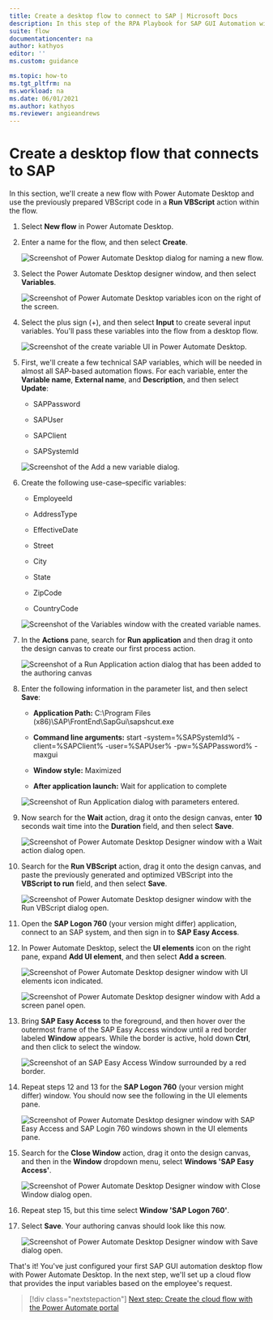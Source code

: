 ```yaml
---
title: Create a desktop flow to connect to SAP | Microsoft Docs
description: In this step of the RPA Playbook for SAP GUI Automation with Power Automate tutorial, we'll create a new flow in Power Automate Desktop and use the previously prepared VBScript code in a Run VBScript action within our process.
suite: flow
documentationcenter: na
author: kathyos
editor: ''
ms.custom: guidance

ms.topic: how-to
ms.tgt_pltfrm: na
ms.workload: na
ms.date: 06/01/2021
ms.author: kathyos
ms.reviewer: angieandrews
---
```


# Create a desktop flow that connects to SAP

In this section, we'll create a new flow with Power Automate Desktop and use the previously prepared VBScript code in a **Run VBScript** action within the flow.

1. Select **New flow** in Power Automate Desktop.

2. Enter a name for the flow, and then select **Create**.

   ![Screenshot of Power Automate Desktop dialog for naming a new flow.](media/naming-new-flow.png)

3. Select the Power Automate Desktop designer window, and then select **Variables**.

   ![Screenshot of Power Automate Desktop variables icon on the right of the screen.](media/power-automate-desktop-variables-icon.png)

4. Select the plus sign (+), and then select **Input** to create several input variables. You'll pass these variables into the flow from a desktop flow.

   ![Screenshot of the create variable UI in Power Automate Desktop.](media/create-variable-UI.png)

5. First, we'll create a few technical SAP variables, which will be needed in almost all SAP-based automation flows. For each variable, enter the **Variable name**, **External name**, and **Description**, and then select **Update**:

   -   SAPPassword

   -   SAPUser

   -   SAPClient

   -   SAPSystemId

   ![Screenshot of the Add a new variable dialog.](media/add-new-variable.png)

6. Create the following use-case–specific variables:

    -   EmployeeId

    -   AddressType

    -   EffectiveDate

    -   Street

    -   City

    -   State

    -   ZipCode

    -   CountryCode

   ![Screenshot of the Variables window with the created variable names.](media/variables-window-with-created-variable-names.png)

7. In the **Actions** pane, search for **Run application** and then drag it onto the design canvas to create our first process action.

   ![Screenshot of a Run Application action dialog that has been added to the authoring canvas](media/run-application-action.png)

8. Enter the following information in the parameter list, and then select **Save**:

    - **Application Path:** C:\Program Files (x86)\SAP\FrontEnd\SapGui\sapshcut.exe

    -   **Command line arguments:** start -system=%SAPSystemId% -client=%SAPClient% -user=%SAPUser% -pw=%SAPPassword% -maxgui

    -   **Window style:** Maximized

    - **After application launch:** Wait for application to complete

   ![Screenshot of Run Application dialog with parameters entered.](media/run-application-dialog-with-parameters-entered.png)

9. Now search for the **Wait** action, drag it onto the design canvas, enter **10** seconds wait time into the **Duration** field, and then select **Save**.

   ![Screenshot of Power Automate Desktop Designer window with a Wait action dialog open.](media/power-automate-desktop-designer-with-wait-action.png)

10. Search for the **Run VBScript** action, drag it onto the design canvas, and paste the previously generated and optimized VBScript into the **VBScript to run** field, and then select **Save**.

    ![Screenshot of Power Automate Desktop designer window with the Run VBScript dialog open.](media/power-automate-desktop-designer-with-run-vbscript.png)

11. Open the **SAP Logon 760** (your version might differ) application, connect to an SAP system, and then sign in to **SAP Easy Access**.

12. In Power Automate Desktop, select the **UI elements** icon on the right pane, expand **Add UI element**, and then select **Add a screen**.

    ![Screenshot of Power Automate Desktop designer window with UI elements icon indicated.](media/power-automate-desktop-designer-with-UI-elements-icon.png)

    ![Screenshot of Power Automate Desktop designer window with Add a screen panel open.](media/power-automate-desktop-designer-with-add-screen-panel.png)

13. Bring **SAP Easy Access** to the foreground, and then hover over the outermost frame of the SAP Easy Access window until a red border labeled **Window** appears. While the border is active, hold down **Ctrl**, and then click to select the window.

    ![Screenshot of an SAP Easy Access Window surrounded by a red border.](media/SAP-easy-access-window.png)

14. Repeat steps 12 and 13 for the **SAP Logon 760** (your version might differ) window. You should now see the following in the UI elements pane.

    ![Screenshot of Power Automate Desktop designer window with SAP Easy Access and SAP Login 760 windows shown in the UI elements pane.](media/power-automate-desktop-designer-window-with-SAP-easy-access-and-SAP-login-760-windows.png)

15. Search for the **Close Window** action, drag it onto the design canvas, and then in the **Window** dropdown menu, select **Windows 'SAP Easy Access'**.

    ![Screenshot of Power Automate Desktop Designer window with Close Window dialog open.](media/power-automate-desktop-designer-window-with-close-window.png)

16. Repeat step 15, but this time select **Window 'SAP Logon 760'**.

17. Select **Save**. Your authoring canvas should look like this now.

    ![Screenshot of Power Automate Desktop Designer window with Save dialog open.](media/power-automate-desktop-designer-window-with-save.png)

That's it! You've just configured your first SAP GUI automation desktop flow with Power Automate Desktop. In the next step, we'll set up a cloud flow that provides the input variables based on the employee's request.

> [!div class="nextstepaction"]
> [Next step: Create the cloud flow with the Power Automate portal](creating-cloud-flow-to-launch-desktop-flow.md)
